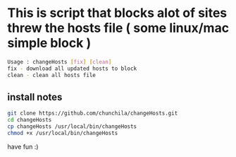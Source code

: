 # This is script that blocks alot of sites threw the hosts file ( some linux/mac simple block )

```bash
Usage : changeHosts [fix] [clean]
fix - download all updated hosts to block
clean - clean all hosts file
```

## install notes 
```bash
git clone https://github.com/chunchila/changeHosts.git
cd changeHosts
cp changeHosts /usr/local/bin/changeHosts 
chmod +x /usr/local/bin/changeHosts
```
have fun :) 

